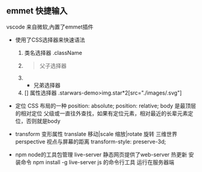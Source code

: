 ## emmet 快捷输入
vscode 来自微软,內置了emmet插件
- 使用了CSS选择器来快速语法
    1. 类名选择器 .className
    2. > 父子选择器
    3. + 兄弟选择器
    4. [] 属性选择器
    .starwars-demo>img.star*2[src="./images/.svg"]

- 定位
    CSS 布局的一种
    position: absolute;
    position: relative; body 是最顶层的相对定位
    父级或一直往外查找，如果有定位元素，相对最近的长辈元素定位，否则就是body

- transform
    变形属性 translate 移动|scale 缩放|rotate 旋转
    三维世界 perspective 视点与屏幕的距离
    transform-style: preserve-3d;

- npm node的工具包管理
    live-server 静态网页提供了web-server 热更新
    安装命令 npm install -g live-server
    js 的命令行工具 运行在服务器端
    